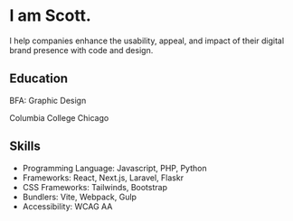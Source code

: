 # I am Scott.

I help companies enhance the usability, appeal, and impact of their digital brand presence with code and design.

## Education
BFA: Graphic Design

Columbia College Chicago

## Skills
<ul>
  <li>Programming Language: Javascript, PHP, Python</li>
  <li>Frameworks: React, Next.js, Laravel, Flaskr</li>
  <li>CSS Frameworks: Tailwinds, Bootstrap</li>
  <li>Bundlers: Vite, Webpack, Gulp</li>
  <li>Accessibility: WCAG AA</li>
</ul>
